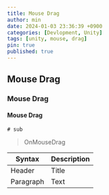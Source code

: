 ```yaml
---
title: Mouse Drag
author: min
date: 2024-01-03 23:36:39 +0900
categories: [Devlopment, Unity]
tags: [unity, mouse, drag]
pin: true
published: true
---
```


## Mouse Drag
### Mouse Drag
#### Mouse Drag

    # sub

> OnMouseDrag


| Syntax      | Description |
| ----------- | ----------- |
| Header      | Title       |
| Paragraph   | Text        |